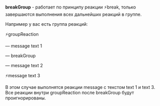 
**breakGroup** - работает по принципу реакции ⚡️break, только завершаются выполнения всех дальнейших реакций в группе.

Например у вас есть группа реакций:



⚡️groupReaction

— message text 1 

— breakGroup

— message text 2

⚡️message text 3



 В этом случае выполнятся реакции message с текстом text 1 и text 3. Все реакции внутри groupReaction после breakGroup будут проигнорированы.



